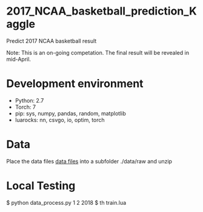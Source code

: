 # 2017_NCAA_basketball_prediction_Kaggle
Predict 2017 NCAA basketball result

Note: This is an on-going competation. The final result will be revealed in mid-April.

# Development environment
* Python: 2.7
* Torch: 7
* pip: sys, numpy, pandas, random, matplotlib
* luarocks: nn, csvgo, io, optim, torch

# Data
Place the data files  [data files](https://www.kaggle.com/c/march-machine-learning-mania-2017/data) into a subfolder ./data/raw and unzip

# Local Testing
$ python data_process.py 1 2 2018
$ th train.lua

